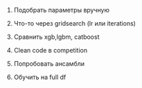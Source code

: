 1. Подобрать параметры вручную

2. Что-то через gridsearch (lr или iterations)

3. Сравнить xgb,lgbm, catboost

4. Clean code в competition

5. Попробовать ансамбли

6. Обучить на full df